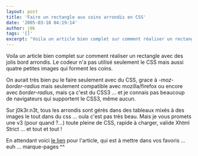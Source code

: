 ```yaml
---
layout: post
title: 'Faire un rectangle aux coins arrondis en CSS'
date: '2005-03-18 04:19:14'
author: j0k
tags: '[]'
excerpt: "Voila un article bien complet sur comment réaliser un rectangle avec des jolis bord arrondis. Le codeur n'a pas utilisé seulement le CSS mais aussi quatre petites images qui forment les coins.     \nOn aurait très bien pu le faire seulement avec du CSS, grace à *-moz-border-radius* mais seulement compatible avec mozilla/firefox ou encore avec *border-radius*, mais      …"
---
```


Voila un article bien complet sur comment réaliser un rectangle avec des jolis bord arrondis. Le codeur n'a pas utilisé seulement le CSS mais aussi quatre petites images qui forment les coins.

On aurait très bien pu le faire seulement avec du CSS, grace à *-moz-border-radius* mais seulement compatible avec mozilla/firefox ou encore avec *border-radius*, mais ça c'est du CSS3 ... et je connais pas beaucoup de navigateurs qui supportent le CSS3, même aucun.

Sur j0k3r.n3t, tous les arrondis sont gérès dans des tableaux mixés à des images le tout dans du css ... oula c'est pas très beau. Mais je vous promets une v3 (pour quand ?...) toute pleine de CSS, rapide à charger, valide Xhtml Strict ... et tout et tout !

En attendant voici [le lien](http://www.sitepoint.com/article/css-round-corners-boxes-curves) pour l'article, qui est à mettre dans vos favoris ... euh ... marque-pages ^^
